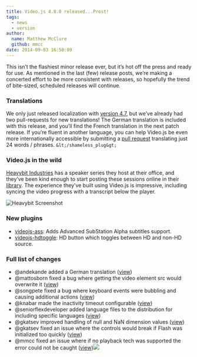 ```yaml
---
title: Video.js 4.8.0 released...Prost!
tags:
  - news
  - version
author:
  name: Matthew McClure
  github: mmcc
date: 2014-09-03 16:50:09
---
```


This isn&rsquo;t the flashiest minor release ever, but it&rsquo;s hot off the press and ready for use. As mentioned in the last (few) release posts, we&rsquo;re making a concerted effort to be more consistent with releases, so hopefully the trend of bite-sized, scheduled releases will continue.

### Translations

We only just released localization with [version 4.7](/post/93989313276/video-js-v4-7-0-built-mostly-by-new-contributors), but we&rsquo;ve already had two pull-requests for new translations! The German translation is included with this release, and you&rsquo;ll find the French translation in the next patch release. If you&rsquo;re fluent in another language, you can help Video.js be even more internationally accessible by submitting a [pull request](https://github.com/videojs/video.js/blob/master/CONTRIBUTING.md) translating just 24 words / phrases. `&lt;/shameless_plug&gt;`

### Video.js in the wild

[Heavybit Industries](http://www.heavybit.com/) has a speaker series they host at their office, and they&rsquo;ve been kind enough to start posting these sessions online in their [library](http://www.heavybit.com/library). The experience they&rsquo;ve built using Video.js is impressive, including syncing the video progress with a transcript below the player.

![Heavybit Screenshot](https://i.cloudup.com/STyw7zm_1R.png)

### New plugins

*   [videojs-ass](https://github.com/SunnyLi/videojs-ass): Adds Advanced SubStation Alpha subtitles support.
*   [videojs-hdtoggle](https://github.com/Hussnain1/Video.js-HD-Toggle-Plugin): HD button which toggles between HD and non-HD source.

### Full list of changes

*   @andekande added a German translation ([view](https://github.com/videojs/video.js/pull/1426))
*   @mattosborn fixed a bug where getting the video element src would overwrite it ([view](https://github.com/videojs/video.js/pull/1430))
*   @songpete fixed a bug where keyboard events were bubbling and causing additional actions ([view](https://github.com/videojs/video.js/pull/1455))
*   @knabar made the inactivity timeout configurable ([view](https://github.com/videojs/video.js/pull/1409))
*   @seniorflexdeveloper added language files to the distribution for including specific languages ([view](https://github.com/videojs/video.js/pull/1453))
*   @gkatsev improved handling of null and NaN dimension values ([view](https://github.com/videojs/video.js/pull/1449))
*   @gkatsev fixed an issue where the controls would break if Flash was initialized too quickly ([view](https://github.com/videojs/video.js/pull/1470))
*   @mmcc fixed an issue where if no playback tech was supported the error could not be caught ([view](https://github.com/videojs/video.js/pull/1473))![](http://feeds.feedburner.com/~r/video-js/~4/si_kAdmtIKI)
